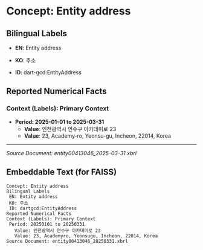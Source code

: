 # Concept: Entity address

## Bilingual Labels
- **EN**: Entity address
- **KO**: 주소

- **ID**: dart-gcd:EntityAddress

## Reported Numerical Facts

### **Context (Labels): Primary Context**
- **Period: 2025-01-01 to 2025-03-31**
  - **Value**: 인천광역시 연수구 아카데미로 23
  - **Value**: 23, Academy-ro, Yeonsu-gu, Incheon, 22014, Korea

---
*Source Document: entity00413046_2025-03-31.xbrl*
## Embeddable Text (for FAISS)
```text
Concept: Entity address
Bilingual Labels
 EN: Entity address
 KO: 주소
 ID: dartgcd:EntityAddress
Reported Numerical Facts
Context (Labels): Primary Context
 Period: 20250101 to 20250331
   Value: 인천광역시 연수구 아카데미로 23
   Value: 23, Academyro, Yeonsugu, Incheon, 22014, Korea
Source Document: entity00413046_20250331.xbrl
```